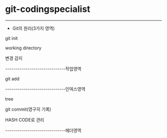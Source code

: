 # git-codingspecialist


-----------------------------------------

- Git의 원리(3가지 영역)

git init

working directory

변경 감지

------------------------------작업영역

git add

------------------------------인덱스영역

tree

git commit(영구히 기록)

HASH CODE로 관리

------------------------------헤더영역
